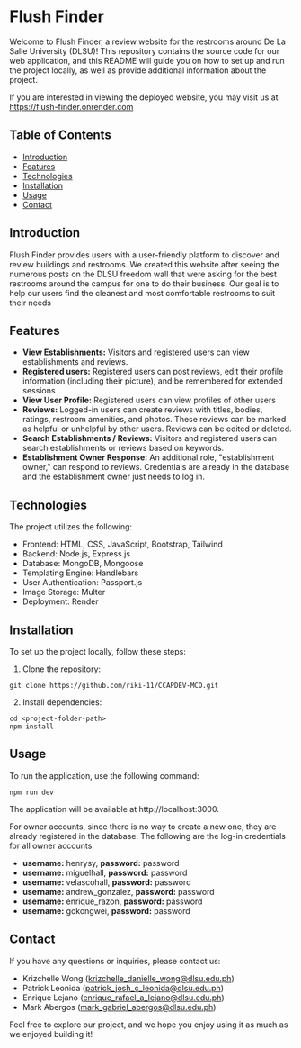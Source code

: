 # Flush Finder

Welcome to Flush Finder, a review website for the restrooms around De La Salle University (DLSU)! This repository contains the source code for our web application, and this README will guide you on how to set up and run the project locally, as well as provide additional information about the project. 

If you are interested in viewing the deployed website, you may visit us at https://flush-finder.onrender.com

## Table of Contents

- [Introduction](#introduction)
- [Features](#features)
- [Technologies](#technologies)
- [Installation](#installation)
- [Usage](#usage)
- [Contact](#contact)

## Introduction

Flush Finder provides users with a user-friendly platform to discover and review buildings and restrooms. We created this website after seeing the numerous posts on the DLSU freedom wall that were asking for the best restrooms around the campus for one to do their business. Our goal is to help our users find the cleanest and most comfortable restrooms to suit their needs

## Features

- **View Establishments:** Visitors and registered users can view establishments and reviews.
- **Registered users:** Registered users can post reviews, edit their profile information (including their picture), and be remembered for extended sessions
- **View User Profile:** Registered users can view profiles of other users
- **Reviews:** Logged-in users can create reviews with titles, bodies, ratings, restroom amenities, and photos. These reviews can be marked as helpful or unhelpful by other users. Reviews can be edited or deleted.
- **Search Establishments / Reviews:** Visitors and registered users can search establishments or reviews based on keywords.
- **Establishment Owner Response:** An additional role, "establishment owner," can respond to reviews. Credentials are already in the database and the establishment owner just needs to log in. 

## Technologies

The project utilizes the following:

- Frontend: HTML, CSS, JavaScript, Bootstrap, Tailwind
- Backend: Node.js, Express.js
- Database: MongoDB, Mongoose
- Templating Engine: Handlebars
- User Authentication: Passport.js
- Image Storage: Multer
- Deployment: Render

## Installation

To set up the project locally, follow these steps:

1. Clone the repository:

```
git clone https://github.com/riki-11/CCAPDEV-MCO.git
```
2. Install dependencies:

```
cd <project-folder-path>
npm install
```

## Usage

To run the application, use the following command:
```
npm run dev
```
The application will be available at http://localhost:3000.

For owner accounts, since there is no way to create a new one, they are already registered in the database. The following are the log-in credentials for all owner accounts:
- **username:** henrysy, **password:** password
- **username:** miguelhall, **password:** password
- **username:** velascohall, **password:** password
- **username:** andrew_gonzalez, **password:** password
- **username:** enrique_razon, **password:** password
- **username:** gokongwei, **password:** password

## Contact

If you have any questions or inquiries, please contact us:

- Krizchelle Wong (krizchelle_danielle_wong@dlsu.edu.ph)
- Patrick Leonida (patrick_josh_c_leonida@dlsu.edu.ph)
- Enrique Lejano (enrique_rafael_a_lejano@dlsu.edu.ph)
- Mark Abergos (mark_gabriel_abergos@dlsu.edu.ph)

Feel free to explore our project, and we hope you enjoy using it as much as we enjoyed building it!





